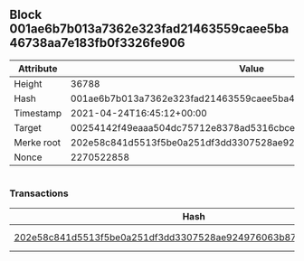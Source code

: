 ## Block 001ae6b7b013a7362e323fad21463559caee5ba46738aa7e183fb0f3326fe906

Attribute | Value
--- | ---
Height | 36788
Hash | 001ae6b7b013a7362e323fad21463559caee5ba46738aa7e183fb0f3326fe906
Timestamp | 2021-04-24T16:45:12+00:00
Target | 00254142f49eaaa504dc75712e8378ad5316cbcead634704b3734b6271167cc4
Merke root | 202e58c841d5513f5be0a251df3dd3307528ae924976063b87157ef4279ae56b
Nonce | 2270522858

```

```

### Transactions

Hash | Amount
--- | ---
[202e58c841d5513f5be0a251df3dd3307528ae924976063b87157ef4279ae56b](202e58c841d5513f5be0a251df3dd3307528ae924976063b87157ef4279ae56b.md) | 10.00000000 SKEPTI 
